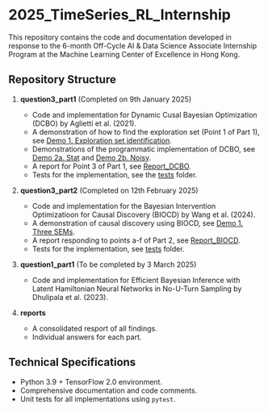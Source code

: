 # 2025_TimeSeries_RL_Internship

This repository contains the code and documentation developed in response to the 6-month Off-Cycle AI & Data Science Associate Internship Program at the Machine Learning Center of Excellence in Hong Kong.

## Repository Structure
1. **question3_part1** (Completed on 9th January 2025)
    + Code and implementation for Dynamic Cusal Bayesian Optimization (DCBO) by Aglietti et al. (2021).
    + A demonstration of how to find the exploration set (Point 1 of Part 1), see [Demo 1. Exploration set identification](question3_part1\demo\demo1_find_exploration_set.ipynb).
    + Demonstrations of the programmatic implementation of DCBO, see [Demo 2a. Stat](question3_part1\demo\demo2a_stat.ipynb) and [Demo 2b. Noisy](question3_part1\demo\demo2b_noisy.ipynb).
    + A report for Point 3 of Part 1, see [Report_DCBO](question3_part1\report_dcbo.pdf).
    + Tests for the implementation, see the [tests](question3_part1\tests) folder.

2. **question3_part2** (Completed on 12th February 2025)
   + Code and implementation for the Bayesian Intervention Optimizatioon for Causal Discovery (BIOCD) by Wang et al. (2024).
   + A demonstration of causal discovery using BIOCD, see [Demo 1. Three SEMs](question3_part2\demo\demo1_three_sems.ipynb).
   + A report responding to points a-f of Part 2, see [Report_BIOCD](question3_part2\report_biocd.pdf).
   + Tests for the implementation, see [tests](question3_part2\tests) folder.

3. **question1_part1** (To be completed by 3 March 2025)
   + Code and implementation for Efficient Bayesian Inference with Latent Hamiltonian Neural Networks in No-U-Turn Sampling by Dhulipala et al. (2023).

4. **reports**
   + A consolidated resport of all findings.
   + Individual answers for each part.

## Technical Specifications
+ Python 3.9 + TensorFlow 2.0 environment.
+ Comprehensive documentation and code comments.
+ Unit tests for all implementations using `pytest`.
